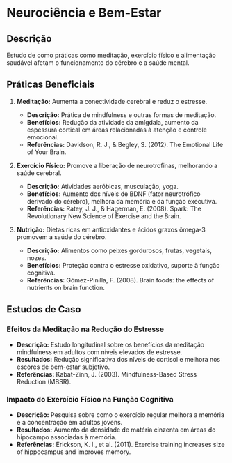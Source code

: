 # Neurociência e Bem-Estar

## Descrição
Estudo de como práticas como meditação, exercício físico e alimentação saudável afetam o funcionamento do cérebro e a saúde mental.

## Práticas Beneficiais
1. **Meditação:** Aumenta a conectividade cerebral e reduz o estresse.
   - **Descrição:** Prática de mindfulness e outras formas de meditação.
   - **Benefícios:** Redução da atividade da amígdala, aumento da espessura cortical em áreas relacionadas à atenção e controle emocional.
   - **Referências:** Davidson, R. J., & Begley, S. (2012). The Emotional Life of Your Brain.

2. **Exercício Físico:** Promove a liberação de neurotrofinas, melhorando a saúde cerebral.
   - **Descrição:** Atividades aeróbicas, musculação, yoga.
   - **Benefícios:** Aumento dos níveis de BDNF (fator neurotrófico derivado do cérebro), melhora da memória e da função executiva.
   - **Referências:** Ratey, J. J., & Hagerman, E. (2008). Spark: The Revolutionary New Science of Exercise and the Brain.

3. **Nutrição:** Dietas ricas em antioxidantes e ácidos graxos ômega-3 promovem a saúde do cérebro.
   - **Descrição:** Alimentos como peixes gordurosos, frutas, vegetais, nozes.
   - **Benefícios:** Proteção contra o estresse oxidativo, suporte à função cognitiva.
   - **Referências:** Gómez-Pinilla, F. (2008). Brain foods: the effects of nutrients on brain function.

## Estudos de Caso
### Efeitos da Meditação na Redução do Estresse
- **Descrição:** Estudo longitudinal sobre os benefícios da meditação mindfulness em adultos com níveis elevados de estresse.
- **Resultados:** Redução significativa dos níveis de cortisol e melhora nos escores de bem-estar subjetivo.
- **Referências:** Kabat-Zinn, J. (2003). Mindfulness-Based Stress Reduction (MBSR).

### Impacto do Exercício Físico na Função Cognitiva
- **Descrição:** Pesquisa sobre como o exercício regular melhora a memória e a concentração em adultos jovens.
- **Resultados:** Aumento da densidade de matéria cinzenta em áreas do hipocampo associadas à memória.
- **Referências:** Erickson, K. I., et al. (2011). Exercise training increases size of hippocampus and improves memory.

